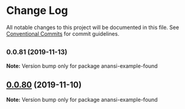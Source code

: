 # Change Log

All notable changes to this project will be documented in this file.
See [Conventional Commits](https://conventionalcommits.org) for commit guidelines.

## <small>0.0.81 (2019-11-13)</small>

**Note:** Version bump only for package anansi-example-found





## [0.0.80](https://github.com/ntucker/anansi/compare/anansi-example-found@0.0.79...anansi-example-found@0.0.80) (2019-11-10)

**Note:** Version bump only for package anansi-example-found
